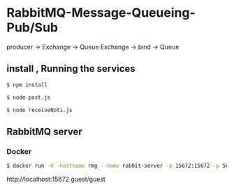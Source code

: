 # RabbitMQ-Message-Queueing-Pub/Sub
producer -> Exchange -> Queue
Exchange -> bind -> Queue
## install , Running the services
```bash
$ npm install
```

```bash
$ node post.js
```
```bash
$ node receiveNoti.js
```

## RabbitMQ server
### Docker
```bash
$ docker run -d -hostname rmg --name rabbit-server -p 15672:15672 -p 5672:5672 rabbitmg:3-management
```
http://localhost:15672
guest/guest
